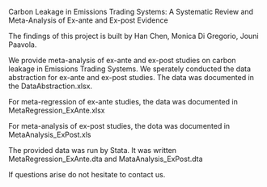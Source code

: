 Carbon Leakage in Emissions Trading Systems: A Systematic Review and Meta-Analysis of Ex-ante and Ex-post Evidence

The findings of this project is built by Han Chen, Monica Di Gregorio, Jouni Paavola. 

We provide meta-analysis of ex-ante and ex-post studies on carbon leakage in Emissions Trading Systems. We sperately conducted the data abstraction for ex-ante and ex-post studies. The data was documented in the DataAbstraction.xlsx. 

For meta-regression of ex-ante studies, the data was documented in MetaRegression_ExAnte.xlsx

For meta-analysis of ex-post studies, the dota was documented in MetaAnalysis_ExPost.xls

The provided data was run by Stata. It was written MetaRegression_ExAnte.dta and MataAnalysis_ExPost.dta

If questions arise do not hesitate to contact us. 
